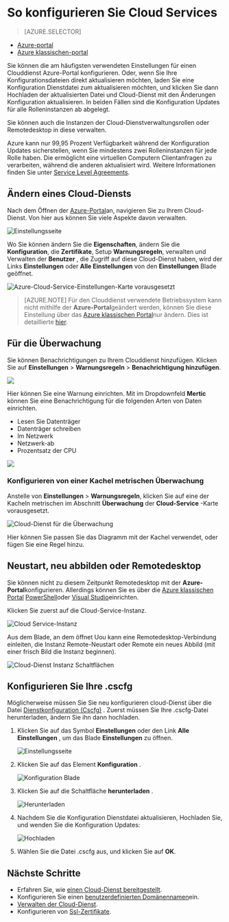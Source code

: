 <properties 
    pageTitle="So konfigurieren Sie einen Clouddienst (Portal) | Microsoft Azure" 
    description="Informationen Sie zum Azure Cloud Services konfigurieren. Erfahren Sie, aktualisieren die Konfiguration der Cloud-Dienst und Remotezugriff auf Rolleninstanzen konfigurieren. In diesen Beispielen wird das Azure-Portal." 
    services="cloud-services" 
    documentationCenter="" 
    authors="Thraka" 
    manager="timlt" 
    editor=""/>

<tags 
    ms.service="cloud-services" 
    ms.workload="tbd" 
    ms.tgt_pltfrm="na" 
    ms.devlang="na" 
    ms.topic="article" 
    ms.date="10/11/2016"
    ms.author="adegeo"/>

# <a name="how-to-configure-cloud-services"></a>So konfigurieren Sie Cloud Services

> [AZURE.SELECTOR]
- [Azure-portal](cloud-services-how-to-configure-portal.md)
- [Azure klassischen-portal](cloud-services-how-to-configure.md)

Sie können die am häufigsten verwendeten Einstellungen für einen Clouddienst Azure-Portal konfigurieren. Oder, wenn Sie Ihre Konfigurationsdateien direkt aktualisieren möchten, laden Sie eine Konfiguration Dienstdatei zum aktualisieren möchten, und klicken Sie dann Hochladen der aktualisierten Datei und Cloud-Dienst mit den Änderungen Konfiguration aktualisieren. In beiden Fällen sind die Konfiguration Updates für alle Rolleninstanzen ab abgelegt.

Sie können auch die Instanzen der Cloud-Dienstverwaltungsrollen oder Remotedesktop in diese verwalten.

Azure kann nur 99,95 Prozent Verfügbarkeit während der Konfiguration Updates sicherstellen, wenn Sie mindestens zwei Rolleninstanzen für jede Rolle haben. Die ermöglicht eine virtuellen Computern Clientanfragen zu verarbeiten, während die anderen aktualisiert wird. Weitere Informationen finden Sie unter [Service Level Agreements](https://azure.microsoft.com/support/legal/sla/).

## <a name="change-a-cloud-service"></a>Ändern eines Cloud-Diensts

Nach dem Öffnen der [Azure-Portal](https://portal.azure.com/)an, navigieren Sie zu Ihrem Cloud-Dienst. Von hier aus können Sie viele Aspekte davon verwalten. 

![Einstellungsseite](./media/cloud-services-how-to-configure-portal/cloud-service.png)

Wo Sie können ändern Sie die **Eigenschaften**, ändern Sie die **Konfiguration**, die **Zertifikate**, Setup **Warnungsregeln**, verwalten und Verwalten der **Benutzer** , die Zugriff auf diese Cloud-Dienst haben, wird der Links **Einstellungen** oder **Alle Einstellungen** von den **Einstellungen** Blade geöffnet.

![Azure-Cloud-Service-Einstellungen-Karte vorausgesetzt](./media/cloud-services-how-to-configure-portal/cs-settings-blade.png)

>[AZURE.NOTE]
>Für den Clouddienst verwendete Betriebssystem kann nicht mithilfe der **Azure-Portal**geändert werden, können Sie diese Einstellung über das [Azure klassischen Portal](http://manage.windowsazure.com/)nur ändern. Dies ist detaillierte [hier](cloud-services-how-to-configure.md#update-a-cloud-service-configuration-file).

## <a name="monitoring"></a>Für die Überwachung

Sie können Benachrichtigungen zu Ihrem Clouddienst hinzufügen. Klicken Sie auf **Einstellungen** > **Warnungsregeln** > **Benachrichtigung hinzufügen**. 

![](./media/cloud-services-how-to-configure-portal/cs-alerts.png)

Hier können Sie eine Warnung einrichten. Mit im Dropdownfeld **Mertic** können Sie eine Benachrichtigung für die folgenden Arten von Daten einrichten.

- Lesen Sie Datenträger
- Datenträger schreiben
- Im Netzwerk
- Netzwerk-ab
- Prozentsatz der CPU 

![](./media/cloud-services-how-to-configure-portal/cs-alert-item.png)

### <a name="configure-monitoring-from-a-metric-tile"></a>Konfigurieren von einer Kachel metrischen Überwachung

Anstelle von **Einstellungen** > **Warnungsregeln**, klicken Sie auf eine der Kacheln metrischen im Abschnitt **Überwachung** der **Cloud-Service** -Karte vorausgesetzt.

![Cloud-Dienst für die Überwachung](./media/cloud-services-how-to-configure-portal/cs-monitoring.png)

Hier können Sie passen Sie das Diagramm mit der Kachel verwendet, oder fügen Sie eine Regel hinzu.


## <a name="reboot-reimage-or-remote-desktop"></a>Neustart, neu abbilden oder Remotedesktop

Sie können nicht zu diesem Zeitpunkt Remotedesktop mit der **Azure-Portal**konfigurieren. Allerdings können Sie es über die [Azure klassischen Portal](cloud-services-role-enable-remote-desktop.md) [PowerShell](cloud-services-role-enable-remote-desktop-powershell.md)oder [Visual Studio](../vs-azure-tools-remote-desktop-roles.md)einrichten. 

Klicken Sie zuerst auf die Cloud-Service-Instanz.

![Cloud Service-Instanz](./media/cloud-services-how-to-configure-portal/cs-instance.png)

Aus dem Blade, an dem öffnet Uou kann eine Remotedesktop-Verbindung einleiten, die Instanz Remote-Neustart oder Remote ein neues Abbild (mit einer frisch Bild die Instanz beginnen).

![Cloud-Dienst Instanz Schaltflächen](./media/cloud-services-how-to-configure-portal/cs-instance-buttons.png)



## <a name="reconfigure-your-cscfg"></a>Konfigurieren Sie Ihre .cscfg

Möglicherweise müssen Sie Sie neu konfigurieren cloud-Dienst über die Datei [Dienstkonfiguration (Cscfg)](cloud-services-model-and-package.md#cscfg) . Zuerst müssen Sie Ihre .cscfg-Datei herunterladen, ändern Sie ihn dann hochladen.

1. Klicken Sie auf das Symbol **Einstellungen** oder den Link **Alle Einstellungen** , um das Blade **Einstellungen** zu öffnen.

    ![Einstellungsseite](./media/cloud-services-how-to-configure-portal/cloud-service.png)

2. Klicken Sie auf das Element **Konfiguration** .

    ![Konfiguration Blade](./media/cloud-services-how-to-configure-portal/cs-settings-config.png)

3. Klicken Sie auf die Schaltfläche **herunterladen** .

    ![Herunterladen](./media/cloud-services-how-to-configure-portal/cs-settings-config-panel-download.png)

4. Nachdem Sie die Konfiguration Dienstdatei aktualisieren, Hochladen Sie, und wenden Sie die Konfiguration Updates:

    ![Hochladen](./media/cloud-services-how-to-configure-portal/cs-settings-config-panel-upload.png) 
    
5. Wählen Sie die Datei .cscfg aus, und klicken Sie auf **OK**.

            
## <a name="next-steps"></a>Nächste Schritte

* Erfahren Sie, wie [einen Cloud-Dienst bereitgestellt](cloud-services-how-to-create-deploy-portal.md).
* Konfigurieren Sie einen [benutzerdefinierten Domänennamen](cloud-services-custom-domain-name-portal.md)ein.
* [Verwalten der Cloud-Dienst](cloud-services-how-to-manage-portal.md).
* Konfigurieren von [Ssl-Zertifikate](cloud-services-configure-ssl-certificate-portal.md).